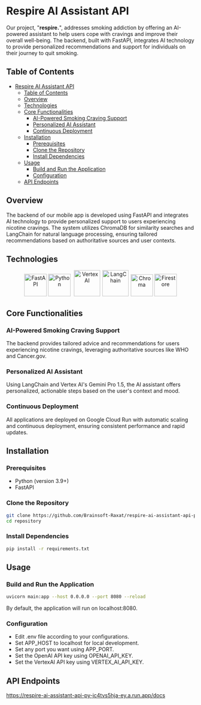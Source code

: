 # Respire AI Assistant API

Our project, "**respire.**", addresses smoking addiction by offering an AI-powered assistant to help users cope with cravings and improve their overall well-being. The backend, built with FastAPI, integrates AI technology to provide personalized recommendations and support for individuals on their journey to quit smoking.

## Table of Contents

- [Respire AI Assistant API](#respire-ai-assistant-api)
  - [Table of Contents](#table-of-contents)
  - [Overview](#overview)
  - [Technologies](#technologies)
  - [Core Functionalities](#core-functionalities)
    - [AI-Powered Smoking Craving Support](#ai-powered-smoking-craving-support)
    - [Personalized AI Assistant](#personalized-ai-assistant)
    - [Continuous Deployment](#continuous-deployment)
  - [Installation](#installation)
    - [Prerequisites](#prerequisites)
    - [Clone the Repository](#clone-the-repository)
    - [Install Dependencies](#install-dependencies)
  - [Usage](#usage)
    - [Build and Run the Application](#build-and-run-the-application)
    - [Configuration](#configuration)
  - [API Endpoints](#api-endpoints)

## Overview

The backend of our mobile app is developed using FastAPI and integrates AI technology to provide personalized support to users experiencing nicotine cravings. The system utilizes ChromaDB for similarity searches and LangChain for natural language processing, ensuring tailored recommendations based on authoritative sources and user contexts.

## Technologies

<div align="center">
	<img height="60" src="https://fastapi.tiangolo.com/img/logo-margin/logo-teal.png" alt="FastAPI" title="FastAPI" />
	<img height="60" src="https://cdn.freebiesupply.com/logos/large/2x/python-5-logo-png-transparent.png" alt="Python" title="Python" />
    <img height="70" src="https://thirdeyedata.ai/wp-content/uploads/2021/07/VertexAI-512-color.png" alt="Vertex AI" title="Vertex AI" style="margin-left: 5px;" />
    <img height="70" src="https://media.licdn.com/dms/image/D4E12AQHQP9J275Q_uA/article-cover_image-shrink_600_2000/0/1700940849777?e=2147483647&v=beta&t=m0HEQrukIOqU4fe1K9M19PaHq3UbvEubLzeIH1shcSc" alt="LangChain" title="LangChain" style="margin-left: 2px;"/> 
    <img height="59" src="https://miro.medium.com/v2/resize:fit:793/0*RTW5byy6eH_eSWTP.png" alt="Chroma" title="Chroma" style="margin-left: 2px;"/> 
    <img height="60" src="https://firebase.google.com/images/brand-guidelines/logo-built_with_white@2x.png" alt="Firestore" title="Firestore" />
</div>

## Core Functionalities

### AI-Powered Smoking Craving Support
The backend provides tailored advice and recommendations for users experiencing nicotine cravings, leveraging authoritative sources like WHO and Cancer.gov.

### Personalized AI Assistant
Using LangChain and Vertex AI's Gemini Pro 1.5, the AI assistant offers personalized, actionable steps based on the user's context and mood.

### Continuous Deployment
All applications are deployed on Google Cloud Run with automatic scaling and continuous deployment, ensuring consistent performance and rapid updates.

## Installation

### Prerequisites

- Python (version 3.9+)
- FastAPI

### Clone the Repository

```bash
git clone https://github.com/Brainsoft-Raxat/respire-ai-assistant-api-py.git
cd repository
```

### Install Dependencies

```bash
pip install -r requirements.txt
```

## Usage
### Build and Run the Application
```bash
uvicorn main:app --host 0.0.0.0 --port 8080 --reload
```
By default, the application will run on localhost:8080.

### Configuration
- Edit .env file according to your configurations.
- Set APP_HOST to localhost for local development.
- Set any port you want using APP_PORT.
- Set the OpenAI API key using OPENAI_API_KEY.
- Set the VertexAI API key using VERTEX_AI_API_KEY.

## API Endpoints
https://respire-ai-assistant-api-py-jc4tvs5hja-ey.a.run.app/docs